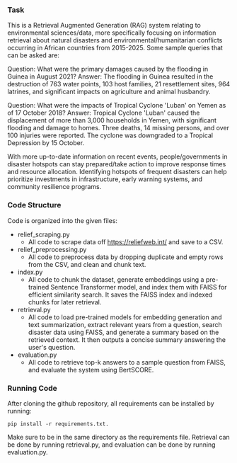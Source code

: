 ### Task

This is a Retrieval Augmented Generation (RAG) system relating to environmental sciences/data, more specifically focusing on information retrieval about natural disasters and environmental/humanitarian conflicts occurring in African countries from 2015-2025. Some sample queries that can be asked are:

Question: What were the primary damages caused by the flooding in Guinea in August 2021?
Answer: The flooding in Guinea resulted in the destruction of 763 water points, 103 host families, 21 resettlement sites, 964 latrines, and significant impacts on agriculture and animal husbandry.

Question: What were the impacts of Tropical Cyclone 'Luban' on Yemen as of 17 October 2018?
Answer: Tropical Cyclone 'Luban' caused the displacement of more than 3,000 households in Yemen, with significant flooding and damage to homes. Three deaths, 14 missing persons, and over 100 injuries were reported. The cyclone was downgraded to a Tropical Depression by 15 October.

With more up-to-date information on recent events, people/governments in disaster hotspots can stay prepared/take action to improve response times and resource allocation. Identifying hotspots of frequent disasters can help prioritize investments in infrastructure, early warning systems, and community resilience programs.


### Code Structure

Code is organized into the given files:

- relief_scraping.py
  - All code to scrape data off https://reliefweb.int/ and save to a CSV.
- relief_preprocessing.py
  - All code to preprocess data by dropping duplicate and empty rows from the CSV, and clean and chunk text.
- index.py
  - All code to chunk the dataset, generate embeddings using a pre-trained Sentence Transformer model, and index them with FAISS for efficient similarity search. It saves the FAISS index and indexed chunks for later retrieval.
- retrieval.py
  - All code to load pre-trained models for embedding generation and text summarization, extract relevant years from a question, search disaster data using FAISS, and generate a summary based on the retrieved context. It then outputs a concise summary answering the user's question.
- evaluation.py
  - All code to retrieve top-k answers to a sample question from FAISS, and evaluate the system using BertSCORE.

### Running Code

After cloning the github repository, all requirements can be installed by running:

`pip install -r requirements.txt.`

Make sure to be in the same directory as the requirements file. Retrieval can be done by running retrieval.py, and evaluation can be done by running evaluation.py.
